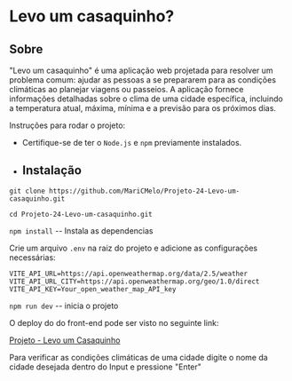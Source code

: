 # Levo um casaquinho?

## Sobre

"Levo um casaquinho" é uma aplicação web projetada para resolver um problema comum: ajudar as pessoas a se prepararem para as condições climáticas ao planejar viagens ou passeios. A aplicação fornece informações detalhadas sobre o clima de uma cidade específica, incluindo a temperatura atual, máxima, mínima e a previsão para os próximos dias.

Instruções para rodar o projeto:

- Certifique-se de ter o `Node.js` e `npm` previamente instalados.

- ## Instalação

`git clone https://github.com/MariCMelo/Projeto-24-Levo-um-casaquinho.git`

`cd Projeto-24-Levo-um-casaquinho.git`

`npm install` -- Instala as dependencias

Crie um arquivo `.env` na raiz do projeto e adicione as configurações necessárias:

```
VITE_API_URL=https://api.openweathermap.org/data/2.5/weather
VITE_API_URL_CITY=https://api.openweathermap.org/geo/1.0/direct
VITE_API_KEY=Your_open_weather_map_API_key
```

`npm run dev` -- inicia o projeto

O deploy do do front-end pode ser visto no seguinte link:

[Projeto - Levo um Casaquinho](https://projeto-24-levo-um-casaquinho.vercel.app/)

Para verificar as condições climáticas de uma cidade digite o nome da cidade desejada dentro do Input e pressione "Enter"
